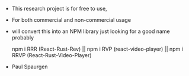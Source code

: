 - This research project is for free to use, 
- For both commercial and non-commercial usage 
- will convert this into an NPM library just looking for a good name 
  probably

  
  npm i RRR  (React-Rust-Rev) ||
  npm i RVP  (react-video-player) ||
  npm i RRVP (React-Rust-Video-Player)


- Paul Spaurgen

